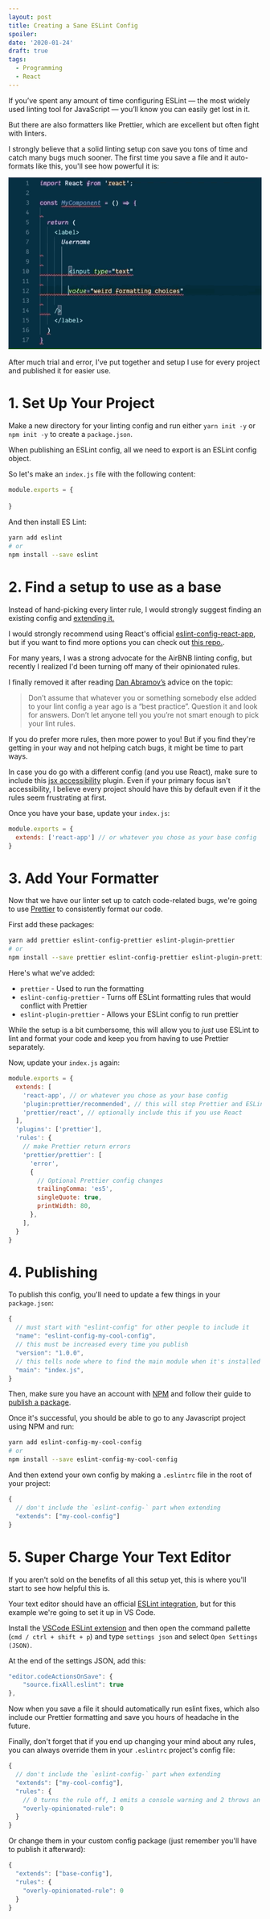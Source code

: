 ```yaml
---
layout: post
title: Creating a Sane ESLint Config
spoiler:
date: '2020-01-24'
draft: true
tags:
  - Programming
  - React
---
```


If you’ve spent any amount of time configuring ESLint — the most widely used linting tool for JavaScript — you’ll know you can easily get lost in it.

But there are also formatters like Prettier, which are excellent but often fight with linters.

I strongly believe that a solid linting setup con save you tons of time and catch many bugs much sooner. The first time you save a file and it auto-formats like this, you'll see how powerful it is:

![GIF showing linting / formatting tools fixing code automatically](img/autofix-example.gif)

After much trial and error, I’ve put together and setup I use for every project and published it for easier use.

# 1. Set Up Your Project

Make a new directory for your linting config and run either `yarn init -y` or `npm init -y` to create a `package.json`.

When publishing an ESLint config, all we need to export is an ESLint config object.

So let's make an `index.js` file with the following content:

```js
module.exports = {

}
```

And then install ES Lint:

```bash
yarn add eslint
# or
npm install --save eslint
```

# 2. Find a setup to use as a base

Instead of hand-picking every linter rule, I would strongly suggest finding an existing config and [extending it.](https://eslint.org/docs/user-guide/configuring#extending-configuration-files)

I would strongly recommend using React's official [eslint-config-react-app](https://github.com/facebook/create-react-app/tree/master/packages/eslint-config-react-app#usage-outside-of-create-react-app), but if you want to find more options you can check out [this repo.](https://github.com/dustinspecker/awesome-eslint).

For many years, I was a strong advocate for the AirBNB linting config, but recently I realized I'd been turning off many of their opinionated rules.

I finally removed it after reading [Dan Abramov’s](https://overreacted.io/writing-resilient-components/#marie-kondo-your-lint-config) advice on the topic:

> Don’t assume that whatever you or something somebody else added to your lint config a year ago is a “best practice”. Question it and look for answers. Don’t let anyone tell you you’re not smart enough to pick your lint rules.

If you do prefer more rules, then more power to you! But if you find they're getting in your way and not helping catch bugs, it might be time to part ways.

In case you do go with a different config (and you use React), make sure to include this [jsx accessibility](https://github.com/evcohen/eslint-plugin-jsx-a11y) plugin. Even if your primary focus isn't accessibility, I believe every project should have this by default even if it the rules seem frustrating at first.

Once you have your base, update your `index.js`:

```js
module.exports = {
  extends: ['react-app'] // or whatever you chose as your base config
}
```

# 3. Add Your Formatter

Now that we have our linter set up to catch code-related bugs, we're going to use [Prettier](https://prettier.io/) to consistently format our code.

First add these packages:
```bash
yarn add prettier eslint-config-prettier eslint-plugin-prettier
# or
npm install --save prettier eslint-config-prettier eslint-plugin-prettier
```

Here's what we've added:
- `prettier` - Used to run the formatting
- `eslint-config-prettier` - Turns off ESLint formatting rules that would conflict with Prettier
- `eslint-plugin-prettier` - Allows your ESLint config to run prettier

While the setup is a bit cumbersome, this will allow you to _just_ use ESLint to lint and format your code and keep you from having to use Prettier separately.

Now, update your `index.js` again:

```js
module.exports = {
  extends: [
    'react-app', // or whatever you chose as your base config
    'plugin:prettier/recommended', // this will stop Prettier and ESLint from fighting over fixes
    'prettier/react', // optionally include this if you use React
  ],
  'plugins': ['prettier'],
  'rules': {
    // make Prettier return errors
    'prettier/prettier': [
      'error',
      {
        // Optional Prettier config changes
        trailingComma: 'es5',
        singleQuote: true,
        printWidth: 80,
      },
    ],
  }
}
```

# 4. Publishing

To publish this config, you'll need to update a few things in your `package.json`:

```js
{
  // must start with "eslint-config" for other people to include it
  "name": "eslint-config-my-cool-config",
  // this must be increased every time you publish
  "version": "1.0.0",
  // this tells node where to find the main module when it's installed
  "main": "index.js",
}
```

Then, make sure you have an account with [NPM](https://www.npmjs.com) and follow their guide to [publish a package](https://docs.npmjs.com/creating-and-publishing-unscoped-public-packages#publishing-unscoped-public-packages).

Once it's successful, you should be able to go to any Javascript project using NPM and run:

```bash
yarn add eslint-config-my-cool-config
# or
npm install --save eslint-config-my-cool-config
```

And then extend your own config by making a `.eslintrc` file in the root of your project:

```js
{
  // don't include the `eslint-config-` part when extending
  "extends": ["my-cool-config"]
}
```

# 5. Super Charge Your Text Editor

If you aren't sold on the benefits of all this setup yet, this is where you'll start to see how helpful this is.

Your text editor should have an official [ESLint integration](https://eslint.org/docs/user-guide/integrations#editors), but for this example we're going to set it up in VS Code.

Install the [VSCode ESLint extension](https://marketplace.visualstudio.com/items?itemName=dbaeumer.vscode-eslint) and then open the command pallette (`cmd / ctrl + shift + p`) and type `settings json` and select `Open Settings (JSON)`.

At the end of the settings JSON, add this:

```js
"editor.codeActionsOnSave": {
    "source.fixAll.eslint": true
},
```

Now when you save a file it should automatically run eslint fixes, which also include our Prettier formatting and save you hours of headache in the future.

Finally, don't forget that if you end up changing your mind about any rules, you can always override them in your `.eslintrc` project's config file:

```js
{
  // don't include the `eslint-config-` part when extending
  "extends": ["my-cool-config"],
  "rules": {
    // 0 turns the rule off, 1 emits a console warning and 2 throws an error
    "overly-opinionated-rule": 0
  }
}
```

Or change them in your custom config package (just remember you'll have to publish it afterward):

```js
{
  "extends": ["base-config"],
  "rules": {
    "overly-opinionated-rule": 0
  }
}
```